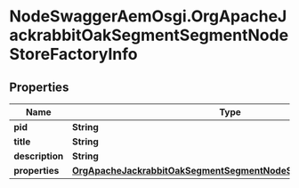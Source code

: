 # NodeSwaggerAemOsgi.OrgApacheJackrabbitOakSegmentSegmentNodeStoreFactoryInfo

## Properties
Name | Type | Description | Notes
------------ | ------------- | ------------- | -------------
**pid** | **String** |  | [optional] 
**title** | **String** |  | [optional] 
**description** | **String** |  | [optional] 
**properties** | [**OrgApacheJackrabbitOakSegmentSegmentNodeStoreFactoryProperties**](OrgApacheJackrabbitOakSegmentSegmentNodeStoreFactoryProperties.md) |  | [optional] 


